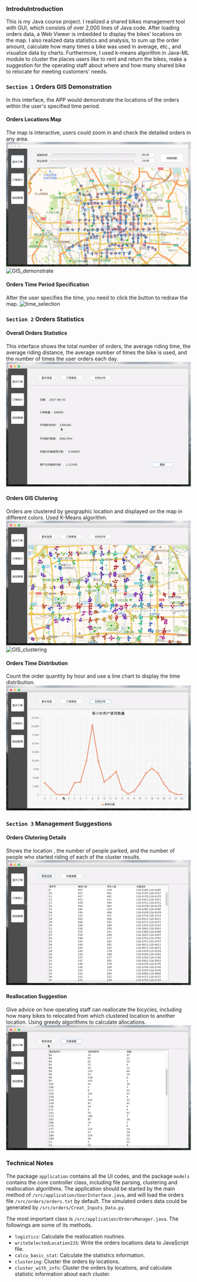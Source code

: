 ### IntroduIntroduction
This  is my Java course project.
I realized a shared bikes management tool with GUI, which consists of over 2,000 lines of Java code. After loading orders data, a Web Viewer is imbedded to display the bikes’ locations on the map. 
I also realized data statistics and analysis, to sum up the order amount, calculate how many times a bike was used in average, etc., and visualize data by charts. 
Furthermore, I used k-means algorithm in Java-ML module to cluster the places users like to rent and return the bikes, make a suggestion for the operating staff about where and how many shared bike to relocate for meeting customers' needs.


### `Section 1` Orders GIS Demonstration
In this interface, the APP would demonstrate the locations of the orders within the user's specified time period.

#### Orders Locations Map
The map is interactive, users could zoom in and check the detailed orders in any area.
![GIS_demonstrate](/screenshots/GIS_demonstrate.png)
![GIS_demonstrate](/screenshots/GIS_demonstrate.gif)

#### Orders Time Period Specification
After the user specifies the time, you need to click the button to redraw the map.
![time_selection](/screenshots/time_selection.gif)

### `Section 2` Orders Statistics
#### Overall Orders Statistics
This interface shows the total number of orders, the average riding time, the average riding distance, the average number of times the bike is used, and the number of times the user orders each day.
![statistics](/screenshots/statistics.png)

#### Orders GIS Clutering
Orders are clustered by geographic location and displayed on the map in different colors. Used K-Means algorithm.
![GIS_clustering](/screenshots/GIS_clustering.png)
![GIS_clustering](/screenshots/GIS_clustering.gif)

#### Orders Time Distribution
Count the order quantity by hour and use a line chart to display the time distribution.
![statistics_visualization](/screenshots/statistics_visualization.png)

### `Section 3` Management Suggestions
#### Orders Clutering Details
Shows the location , the number of people parked, and the number of people who started riding of each of the cluster results.
![clustering_details](/screenshots/clustering_details.png)
#### Reallocation Suggestion
Give advice on how operating staff can reallocate the bicycles, including how many bikes to relocated from which clustered location to another location. Using greedy algorithms to calculate allocations.
![arrangement_solutions](/screenshots/arrangement_solutions.png)

### Technical Notes
The package `application` contains all the UI codes, and the package `models` contains the core controller class, including file parsing, clustering and reallocation algorithms.
The application should be started by the main method of `/src/application/UserInterface.java`, and will load the orders file `/src/orders/orders.txt` by default.
The simulated orders data could be generated by `/src/orders/Creat_Inputs_Data.py`.

The most important class is `/src/application/OrdersManager.java`. The followings are some of its methods.
* `logistics`: Calculate the reallocation routines.
* `writeSelectedLocation2JS`: Write the orders locations data to JavaScript file.
* `calcu_basic_stat`: Calculate the statistics information. 
* `clustering`: Cluster the orders by locations.
* `cluster_with_info`: Cluster the orders by locations, and calculate statistic information about each cluster.

